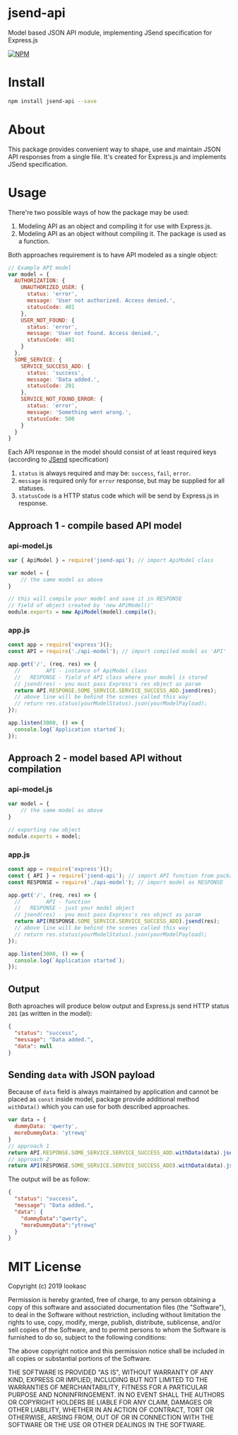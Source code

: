 # jsend-api
Model based JSON API module, implementing JSend specification for Express.js

[![NPM][npm-icon]][npm-url]

[npm-icon]: https://nodei.co/npm/jsend-api.svg?downloads=true
[npm-url]: https://www.npmjs.com/package/jsend-api

# Install
```sh 
npm install jsend-api --save 
```

# About

This package provides convenient way to shape, use and maintain JSON API responses from a single file. It's created for Express.js and implements JSend specification.

# Usage

There're two possible ways of how the package may be used:
1. Modeling API as an object and compiling it for use with Express.js.
2. Modeling API as an object without compiling it. The package is used as a function.

Both approaches requirement is to have API modeled as a single object:

```js
// Example API model
var model = {
  AUTHORIZATION: {
    UNAUTHORIZED_USER: {
      status: 'error',
      message: 'User not authorized. Access denied.',
      statusCode: 401
    },
    USER_NOT_FOUND: {
      status: 'error',
      message: 'User not found. Access denied.',
      statusCode: 401
    }
  },
  SOME_SERVICE: {
    SERVICE_SUCCESS_ADD: {
      status: 'success',
      message: 'Data added.',
      statusCode: 201
    },
    SERVICE_NOT_FOUND_ERROR: {
      status: 'error',
      message: 'Something went wrong.',
      statusCode: 500
    }
  }
}
```
Each API response in the model should consist of at least required keys (according to [JSend](https://github.com/omniti-labs/jsend) specification)

1. `status` is always required and may be: `success`, `fail`, `error`.
2. `message` is required only for `error` response, but may be supplied for all statuses.
3. `statusCode` is a HTTP status code which will be send by Express.js in response.

## Approach 1 - compile based API model

### api-model.js
```js
var { ApiModel } = require('jsend-api'); // import ApiModel class

var model = {
    // the same model as above
}

// this will compile your model and save it in RESPONSE 
// field of object created by 'new APiModel()'
module.exports = new ApiModel(model).compile();
```
### app.js
```js
const app = require('express')();
const API = require('./api-model'); // import compiled model as 'API'

app.get('/', (req, res) => {
  //        API - instance of ApiModel class
  //   RESPONSE - field of API class where your model is stored
  // jsend(res) - you must pass Express's res object as param
  return API.RESPONSE.SOME_SERVICE.SERVICE_SUCCESS_ADD.jsend(res);
  // above line will be behind the scenes called this way:
  // return res.status(yourModelStatus).json(yourModelPayload);
});

app.listen(3000, () => {
  console.log(`Application started`);
});
```

## Approach 2 - model based API without compilation

### api-model.js
```js
var model = {
    // the same model as above
}

// exporting raw object
module.exports = model;
```
### app.js
```js
const app = require('express')();
const { API } = require('jsend-api'); // import API function from package
const RESPONSE = require('./api-model'); // import model as RESPONSE

app.get('/', (req, res) => {
  //        API - function
  //   RESPONSE - just your model object
  // jsend(res) - you must pass Express's res object as param
  return API(RESPONSE.SOME_SERVICE.SERVICE_SUCCESS_ADD).jsend(res);
  // above line will be behind the scenes called this way:
  // return res.status(yourModelStatus).json(yourModelPayload);
});

app.listen(3000, () => {
  console.log(`Application started`);
});
```

## Output

Both aproaches will produce below output and Express.js send HTTP status `201` (as written in the model):
```json
{
  "status": "success",
  "message": "Data added.",
  "data": null
}
```

## Sending `data` with JSON payload

Because of `data` field is always maintained by application and cannot be placed as `const` inside model, package provide additional method `withData()` which you can use for both described approaches.

```js
var data = {
  dummyData: 'qwerty',
  moreDummyData: 'ytrewq'
}
// approach 1
return API.RESPONSE.SOME_SERVICE.SERVICE_SUCCESS_ADD.withData(data).jsend(res);
// approach 2
return API(RESPONSE.SOME_SERVICE.SERVICE_SUCCESS_ADD).withData(data).jsend(res);
```

The output will be as follow:
```json
{
  "status": "success",
  "message": "Data added.",
  "data": {
    "dummyData":"qwerty",
    "moreDummyData":"ytrewq"
  }
}

```

# MIT License

Copyright (c) 2019 lookasc

Permission is hereby granted, free of charge, to any person obtaining a copy
of this software and associated documentation files (the "Software"), to deal
in the Software without restriction, including without limitation the rights
to use, copy, modify, merge, publish, distribute, sublicense, and/or sell
copies of the Software, and to permit persons to whom the Software is
furnished to do so, subject to the following conditions:

The above copyright notice and this permission notice shall be included in all
copies or substantial portions of the Software.

THE SOFTWARE IS PROVIDED "AS IS", WITHOUT WARRANTY OF ANY KIND, EXPRESS OR
IMPLIED, INCLUDING BUT NOT LIMITED TO THE WARRANTIES OF MERCHANTABILITY,
FITNESS FOR A PARTICULAR PURPOSE AND NONINFRINGEMENT. IN NO EVENT SHALL THE
AUTHORS OR COPYRIGHT HOLDERS BE LIABLE FOR ANY CLAIM, DAMAGES OR OTHER
LIABILITY, WHETHER IN AN ACTION OF CONTRACT, TORT OR OTHERWISE, ARISING FROM,
OUT OF OR IN CONNECTION WITH THE SOFTWARE OR THE USE OR OTHER DEALINGS IN THE
SOFTWARE.

